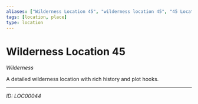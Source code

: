 ```yaml
---
aliases: ["Wilderness Location 45", "wilderness location 45", "45 Location Wilderness"]
tags: [location, place]
type: location
---
```


# Wilderness Location 45

*Wilderness*

A detailed wilderness location with rich history and plot hooks.

---
*ID: LOC00044*